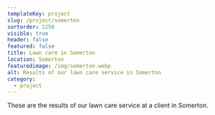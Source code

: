 ```yaml
---
templateKey: project
slug: /project/somerton
sortorder: 1250
visible: true
header: false
featured: false
title: Lawn care in Somerton
location: Somerton
featuredimage: /img/somerton.webp
alt: Results of our lawn care service in Somerton
category:
  - project
---
```

These are the results of our lawn care service at a client in Somerton.


